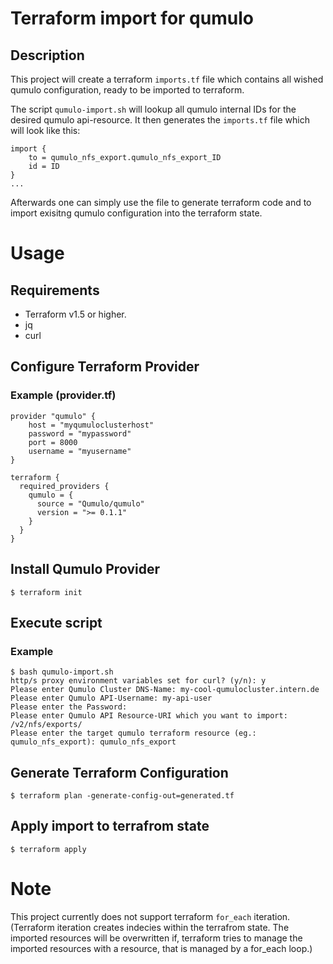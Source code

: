 # Terraform import for qumulo
## Description
This project will create a terraform `imports.tf` file which contains all wished qumulo configuration, ready to be imported to terraform.

The script `qumulo-import.sh` will lookup all qumulo internal IDs for the desired qumulo api-resource. It then generates the `imports.tf` file which will look like this:
```
import {
    to = qumulo_nfs_export.qumulo_nfs_export_ID
    id = ID
}
...
```

Afterwards one can simply use the file to generate terraform code and to import exisitng qumulo configuration into the terraform state.

# Usage
## Requirements
- Terraform v1.5 or higher.
- jq
- curl

## Configure Terraform Provider
### Example (provider.tf)
```
provider "qumulo" {
    host = "myqumuloclusterhost"
    password = "mypassword"
    port = 8000
    username = "myusername"
}

terraform {
  required_providers {
    qumulo = {
      source = "Qumulo/qumulo"
      version = ">= 0.1.1"    
    }
  }
}
```
## Install Qumulo Provider
```
$ terraform init
```

## Execute script
### Example
```
$ bash qumulo-import.sh
http/s proxy environment variables set for curl? (y/n): y
Please enter Qumulo Cluster DNS-Name: my-cool-qumulocluster.intern.de
Please enter Qumulo API-Username: my-api-user
Please enter the Password: 
Please enter Qumulo API Resource-URI which you want to import: /v2/nfs/exports/
Please enter the target qumulo terraform resource (eg.: qumulo_nfs_export): qumulo_nfs_export
```
## Generate Terraform Configuration
```
$ terraform plan -generate-config-out=generated.tf
```
## Apply import to terrafrom state
```
$ terraform apply
```
# Note
This project currently does not support terraform `for_each` iteration. (Terraform iteration creates indecies within the terrafrom state. The imported resources will be overwritten if, terraform tries to manage the imported resources with a resource, that is managed by a for_each loop.)